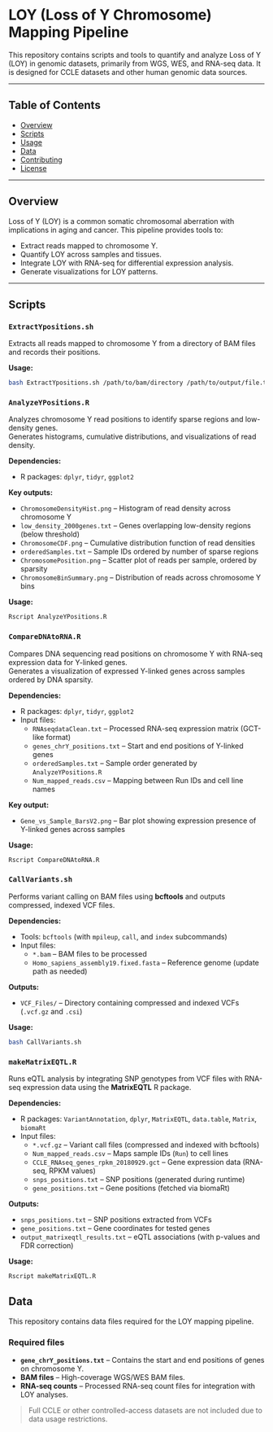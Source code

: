 # LOY (Loss of Y Chromosome) Mapping Pipeline

This repository contains scripts and tools to quantify and analyze Loss of Y (LOY) in genomic datasets, primarily from WGS, WES, and RNA-seq data. It is designed for CCLE datasets and other human genomic data sources.

---

## Table of Contents
- [Overview](#overview)  
- [Scripts](#scripts)  
- [Usage](#usage)  
- [Data](#data)  
- [Contributing](#contributing)  
- [License](#license)  

---

## Overview
Loss of Y (LOY) is a common somatic chromosomal aberration with implications in aging and cancer. This pipeline provides tools to:

- Extract reads mapped to chromosome Y.  
- Quantify LOY across samples and tissues.  
- Integrate LOY with RNA-seq for differential expression analysis.  
- Generate visualizations for LOY patterns.

---

## Scripts

### `ExtractYpositions.sh`
Extracts all reads mapped to chromosome Y from a directory of BAM files and records their positions.

**Usage:**
```bash
bash ExtractYpositions.sh /path/to/bam/directory /path/to/output/file.txt
```
### `AnalyzeYPositions.R`
Analyzes chromosome Y read positions to identify sparse regions and low-density genes.  
Generates histograms, cumulative distributions, and visualizations of read density.  

**Dependencies:**  
- R packages: `dplyr`, `tidyr`, `ggplot2`

**Key outputs:**
- `ChromosomeDensityHist.png` – Histogram of read density across chromosome Y  
- `low_density_2000genes.txt` – Genes overlapping low-density regions (below threshold)  
- `ChromosomeCDF.png` – Cumulative distribution function of read densities  
- `orderedSamples.txt` – Sample IDs ordered by number of sparse regions  
- `ChromosomePosition.png` – Scatter plot of reads per sample, ordered by sparsity  
- `ChromosomeBinSummary.png` – Distribution of reads across chromosome Y bins  

**Usage:**
```bash
Rscript AnalyzeYPositions.R
```
### `CompareDNAtoRNA.R`
Compares DNA sequencing read positions on chromosome Y with RNA-seq expression data for Y-linked genes.  
Generates a visualization of expressed Y-linked genes across samples ordered by DNA sparsity.  

**Dependencies:**  
- R packages: `dplyr`, `tidyr`, `ggplot2`  
- Input files:  
  - `RNAseqdataClean.txt` – Processed RNA-seq expression matrix (GCT-like format)  
  - `genes_chrY_positions.txt` – Start and end positions of Y-linked genes  
  - `orderedSamples.txt` – Sample order generated by `AnalyzeYPositions.R`  
  - `Num_mapped_reads.csv` – Mapping between Run IDs and cell line names  

**Key output:**  
- `Gene_vs_Sample_BarsV2.png` – Bar plot showing expression presence of Y-linked genes across samples  

**Usage:**
```bash
Rscript CompareDNAtoRNA.R
```
### `CallVariants.sh`
Performs variant calling on BAM files using **bcftools** and outputs compressed, indexed VCF files.  

**Dependencies:**  
- Tools: `bcftools` (with `mpileup`, `call`, and `index` subcommands)  
- Input files:  
  - `*.bam` – BAM files to be processed  
  - `Homo_sapiens_assembly19.fixed.fasta` – Reference genome (update path as needed)  

**Outputs:**  
- `VCF_Files/` – Directory containing compressed and indexed VCFs (`.vcf.gz` and `.csi`)  

**Usage:**
```bash
bash CallVariants.sh
```
### `makeMatrixEQTL.R`
Runs eQTL analysis by integrating SNP genotypes from VCF files with RNA-seq expression data using the **MatrixEQTL** R package.  

**Dependencies:**  
- R packages: `VariantAnnotation`, `dplyr`, `MatrixEQTL`, `data.table`, `Matrix`, `biomaRt`  
- Input files:  
  - `*.vcf.gz` – Variant call files (compressed and indexed with bcftools)  
  - `Num_mapped_reads.csv` – Maps sample IDs (`Run`) to cell lines  
  - `CCLE_RNAseq_genes_rpkm_20180929.gct` – Gene expression data (RNA-seq, RPKM values)  
  - `snps_positions.txt` – SNP positions (generated during runtime)  
  - `gene_positions.txt` – Gene positions (fetched via biomaRt)  

**Outputs:**  
- `snps_positions.txt` – SNP positions extracted from VCFs  
- `gene_positions.txt` – Gene coordinates for tested genes  
- `output_matrixeqtl_results.txt` – eQTL associations (with p-values and FDR correction)  

**Usage:**
```bash
Rscript makeMatrixEQTL.R
```
## Data

This repository contains data files required for the LOY mapping pipeline.

### Required files

- **`gene_chrY_positions.txt`** – Contains the start and end positions of genes on chromosome Y. 
- **BAM files** – High-coverage WGS/WES BAM files.  
- **RNA-seq counts** – Processed RNA-seq count files for integration with LOY analyses.

> Full CCLE or other controlled-access datasets are not included due to data usage restrictions.


